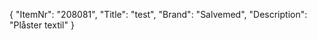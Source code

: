 {
  "ItemNr": "208081",
  "Title": "test",
  "Brand": "Salvemed",
  "Description": "Plåster textil"
}